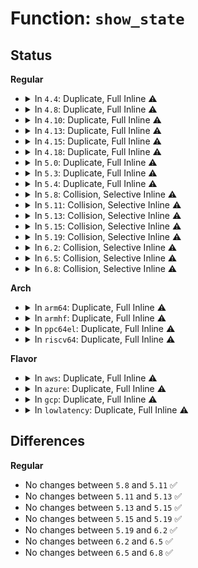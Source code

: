 # Function: <code>show_state</code>

## Status
<b>Regular</b>
<ul>
<li>
<details>
<summary>In <code>4.4</code>: Duplicate, Full Inline ⚠️</summary>

**Collision:** Static Duplication

**Inline:** Full

**Transformation:** False

**Instances:**

```
In drivers/tty/sysrq.c (ffffffff814ed7d6)
Location: include/linux/sched.h:358
Inline: True
Inline callers:
  - drivers/tty/sysrq.c:sysrq_handle_showstate
```
```
In drivers/tty/vt/keyboard.c (ffffffff814f2016)
Location: include/linux/sched.h:358
Inline: True
Inline callers:
  - drivers/tty/vt/keyboard.c:fn_show_state
```
</details>
</li>
<li>
<details>
<summary>In <code>4.8</code>: Duplicate, Full Inline ⚠️</summary>

**Collision:** Static Duplication

**Inline:** Full

**Transformation:** False

**Instances:**

```
In drivers/tty/sysrq.c (ffffffff8153e446)
Location: include/linux/sched.h:359
Inline: True
Inline callers:
  - drivers/tty/sysrq.c:sysrq_handle_showstate
```
```
In drivers/tty/vt/keyboard.c (ffffffff81542c26)
Location: include/linux/sched.h:359
Inline: True
Inline callers:
  - drivers/tty/vt/keyboard.c:fn_show_state
```
</details>
</li>
<li>
<details>
<summary>In <code>4.10</code>: Duplicate, Full Inline ⚠️</summary>

**Collision:** Static Duplication

**Inline:** Full

**Transformation:** False

**Instances:**

```
In drivers/tty/sysrq.c (ffffffff8156aa96)
Location: include/linux/sched.h:379
Inline: True
Inline callers:
  - drivers/tty/sysrq.c:sysrq_handle_showstate
```
```
In drivers/tty/vt/keyboard.c (ffffffff8156f266)
Location: include/linux/sched.h:379
Inline: True
Inline callers:
  - drivers/tty/vt/keyboard.c:fn_show_state
```
</details>
</li>
<li>
<details>
<summary>In <code>4.13</code>: Duplicate, Full Inline ⚠️</summary>

**Collision:** Static Duplication

**Inline:** Full

**Transformation:** False

**Instances:**

```
In drivers/tty/sysrq.c (ffffffff8157f0c6)
Location: include/linux/sched/debug.h:17
Inline: True
Inline callers:
  - drivers/tty/sysrq.c:sysrq_handle_showstate
```
```
In drivers/tty/vt/keyboard.c (ffffffff815837e6)
Location: include/linux/sched/debug.h:17
Inline: True
Inline callers:
  - drivers/tty/vt/keyboard.c:fn_show_state
```
</details>
</li>
<li>
<details>
<summary>In <code>4.15</code>: Duplicate, Full Inline ⚠️</summary>

**Collision:** Static Duplication

**Inline:** Full

**Transformation:** False

**Instances:**

```
In drivers/tty/sysrq.c (ffffffff815e3c36)
Location: include/linux/sched/debug.h:19
Inline: True
Inline callers:
  - drivers/tty/sysrq.c:sysrq_handle_showstate
```
```
In drivers/tty/vt/keyboard.c (ffffffff815e82e6)
Location: include/linux/sched/debug.h:19
Inline: True
Inline callers:
  - drivers/tty/vt/keyboard.c:fn_show_state
```
</details>
</li>
<li>
<details>
<summary>In <code>4.18</code>: Duplicate, Full Inline ⚠️</summary>

**Collision:** Static Duplication

**Inline:** Full

**Transformation:** False

**Instances:**

```
In drivers/tty/sysrq.c (ffffffff8161cee5)
Location: include/linux/sched/debug.h:19
Inline: True
Inline callers:
  - drivers/tty/sysrq.c:sysrq_handle_showstate
```
```
In drivers/tty/vt/keyboard.c (ffffffff81621535)
Location: include/linux/sched/debug.h:19
Inline: True
Inline callers:
  - drivers/tty/vt/keyboard.c:fn_show_state
```
</details>
</li>
<li>
<details>
<summary>In <code>5.0</code>: Duplicate, Full Inline ⚠️</summary>

**Collision:** Static Duplication

**Inline:** Full

**Transformation:** False

**Instances:**

```
In kernel/panic.c (ffffffff81096e7b)
Location: include/linux/sched/debug.h:19
Inline: True
Inline callers:
  - kernel/panic.c:panic
```
```
In drivers/tty/sysrq.c (ffffffff8163a145)
Location: include/linux/sched/debug.h:19
Inline: True
Inline callers:
  - drivers/tty/sysrq.c:sysrq_handle_showstate
```
```
In drivers/tty/vt/keyboard.c (ffffffff8163ea15)
Location: include/linux/sched/debug.h:19
Inline: True
Inline callers:
  - drivers/tty/vt/keyboard.c:fn_show_state
```
</details>
</li>
<li>
<details>
<summary>In <code>5.3</code>: Duplicate, Full Inline ⚠️</summary>

**Collision:** Static Duplication

**Inline:** Full

**Transformation:** False

**Instances:**

```
In kernel/panic.c (ffffffff8109b40c)
Location: include/linux/sched/debug.h:19
Inline: True
Inline callers:
  - kernel/panic.c:panic
```
```
In drivers/tty/sysrq.c (ffffffff8166e475)
Location: include/linux/sched/debug.h:19
Inline: True
Inline callers:
  - drivers/tty/sysrq.c:sysrq_handle_showstate
```
```
In drivers/tty/vt/keyboard.c (ffffffff81672f65)
Location: include/linux/sched/debug.h:19
Inline: True
Inline callers:
  - drivers/tty/vt/keyboard.c:fn_show_state
```
</details>
</li>
<li>
<details>
<summary>In <code>5.4</code>: Duplicate, Full Inline ⚠️</summary>

**Collision:** Static Duplication

**Inline:** Full

**Transformation:** False

**Instances:**

```
In kernel/panic.c (ffffffff810a1938)
Location: include/linux/sched/debug.h:19
Inline: True
Inline callers:
  - kernel/panic.c:panic
```
```
In drivers/tty/sysrq.c (ffffffff81690ab5)
Location: include/linux/sched/debug.h:19
Inline: True
Inline callers:
  - drivers/tty/sysrq.c:sysrq_handle_showstate
```
```
In drivers/tty/vt/keyboard.c (ffffffff816956e5)
Location: include/linux/sched/debug.h:19
Inline: True
Inline callers:
  - drivers/tty/vt/keyboard.c:fn_show_state
```
</details>
</li>
<li>
<details>
<summary>In <code>5.8</code>: Collision, Selective Inline ⚠️</summary>

```c
void show_state();
```

**Collision:** Static-Static Collision

**Inline:** Selective

**Transformation:** False

**Instances:**

```
In kernel/panic.c (ffffffff810a8751)
Location: include/linux/sched/debug.h:19
Inline: True
Inline callers:
  - kernel/panic.c:panic
```
```
In drivers/acpi/fan.c (ffffffff816dfa70)
Location: drivers/acpi/fan.c:273
Inline: False
```
```
In drivers/tty/sysrq.c (ffffffff817432a5)
Location: include/linux/sched/debug.h:19
Inline: True
Inline callers:
  - drivers/tty/sysrq.c:sysrq_handle_showstate
```
```
In drivers/tty/vt/keyboard.c (ffffffff81748015)
Location: include/linux/sched/debug.h:19
Inline: True
Inline callers:
  - drivers/tty/vt/keyboard.c:fn_show_state
```
**Symbols:**

```
ffffffff816dfa70-ffffffff816dfbda: show_state (STB_LOCAL)
```
</details>
</li>
<li>
<details>
<summary>In <code>5.11</code>: Collision, Selective Inline ⚠️</summary>

```c
void show_state();
```

**Collision:** Static-Static Collision

**Inline:** Selective

**Transformation:** False

**Instances:**

```
In kernel/panic.c (ffffffff81bdb309)
Location: include/linux/sched/debug.h:19
Inline: True
Inline callers:
  - kernel/panic.c:panic
```
```
In drivers/acpi/fan.c (ffffffff816fda00)
Location: drivers/acpi/fan.c:274
Inline: False
```
```
In drivers/tty/sysrq.c (ffffffff8175f125)
Location: include/linux/sched/debug.h:19
Inline: True
Inline callers:
  - drivers/tty/sysrq.c:sysrq_handle_showstate
```
```
In drivers/tty/vt/keyboard.c (ffffffff81763965)
Location: include/linux/sched/debug.h:19
Inline: True
Inline callers:
  - drivers/tty/vt/keyboard.c:fn_show_state
```
**Symbols:**

```
ffffffff816fda00-ffffffff816fdb6a: show_state (STB_LOCAL)
```
</details>
</li>
<li>
<details>
<summary>In <code>5.13</code>: Collision, Selective Inline ⚠️</summary>

```c
void show_state();
```

**Collision:** Static-Static Collision

**Inline:** Selective

**Transformation:** False

**Instances:**

```
In kernel/panic.c (ffffffff81bcd3fb)
Location: include/linux/sched/debug.h:19
Inline: True
Inline callers:
  - kernel/panic.c:panic
```
```
In drivers/acpi/fan.c (ffffffff816df670)
Location: drivers/acpi/fan.c:273
Inline: False
```
```
In drivers/tty/sysrq.c (ffffffff81742f95)
Location: include/linux/sched/debug.h:19
Inline: True
Inline callers:
  - drivers/tty/sysrq.c:sysrq_handle_showstate
```
```
In drivers/tty/vt/keyboard.c (ffffffff817475d5)
Location: include/linux/sched/debug.h:19
Inline: True
Inline callers:
  - drivers/tty/vt/keyboard.c:fn_show_state
```
**Symbols:**

```
ffffffff816df670-ffffffff816df7d9: show_state (STB_LOCAL)
```
</details>
</li>
<li>
<details>
<summary>In <code>5.15</code>: Collision, Selective Inline ⚠️</summary>

```c
void show_state();
```

**Collision:** Static-Static Collision

**Inline:** Selective

**Transformation:** False

**Instances:**

```
In kernel/panic.c (ffffffff81ca3bc2)
Location: include/linux/sched/debug.h:19
Inline: True
Inline callers:
  - kernel/panic.c:panic
```
```
In drivers/acpi/fan.c (ffffffff817574f0)
Location: drivers/acpi/fan.c:273
Inline: False
```
```
In drivers/tty/sysrq.c (ffffffff817c39c5)
Location: include/linux/sched/debug.h:19
Inline: True
Inline callers:
  - drivers/tty/sysrq.c:sysrq_handle_showstate
```
```
In drivers/tty/vt/keyboard.c (ffffffff817c8635)
Location: include/linux/sched/debug.h:19
Inline: True
Inline callers:
  - drivers/tty/vt/keyboard.c:fn_show_state
```
**Symbols:**

```
ffffffff817574f0-ffffffff81757659: show_state (STB_LOCAL)
```
</details>
</li>
<li>
<details>
<summary>In <code>5.19</code>: Collision, Selective Inline ⚠️</summary>

```c
void show_state();
```

**Collision:** Static-Static Collision

**Inline:** Selective

**Transformation:** False

**Instances:**

```
In kernel/panic.c (ffffffff81e5315a)
Location: include/linux/sched/debug.h:19
Inline: True
```
```
In drivers/acpi/fan_attr.c (ffffffff8188b130)
Location: drivers/acpi/fan_attr.c:19
Inline: False
```
```
In drivers/tty/sysrq.c (ffffffff819005c5)
Location: include/linux/sched/debug.h:19
Inline: True
Inline callers:
  - drivers/tty/sysrq.c:sysrq_handle_showstate
```
```
In drivers/tty/vt/keyboard.c (ffffffff81905945)
Location: include/linux/sched/debug.h:19
Inline: True
Inline callers:
  - drivers/tty/vt/keyboard.c:fn_show_state
```
**Symbols:**

```
ffffffff8188b130-ffffffff8188b2b1: show_state (STB_LOCAL)
```
</details>
</li>
<li>
<details>
<summary>In <code>6.2</code>: Collision, Selective Inline ⚠️</summary>

```c
void show_state();
```

**Collision:** Static-Static Collision

**Inline:** Selective

**Transformation:** False

**Instances:**

```
In kernel/panic.c (ffffffff810ea14b)
Location: include/linux/sched/debug.h:19
Inline: True
```
```
In drivers/acpi/fan_attr.c (ffffffff819d1db0)
Location: drivers/acpi/fan_attr.c:19
Inline: False
```
```
In drivers/tty/sysrq.c (ffffffff81a5a135)
Location: include/linux/sched/debug.h:19
Inline: True
Inline callers:
  - drivers/tty/sysrq.c:sysrq_handle_showstate
```
```
In drivers/tty/vt/keyboard.c (ffffffff81a5fce5)
Location: include/linux/sched/debug.h:19
Inline: True
Inline callers:
  - drivers/tty/vt/keyboard.c:fn_show_state
```
**Symbols:**

```
ffffffff819d1db0-ffffffff819d1f54: show_state (STB_LOCAL)
```
</details>
</li>
<li>
<details>
<summary>In <code>6.5</code>: Collision, Selective Inline ⚠️</summary>

```c
void show_state();
```

**Collision:** Static-Static Collision

**Inline:** Selective

**Transformation:** False

**Instances:**

```
In kernel/panic.c (ffffffff810f5d50)
Location: include/linux/sched/debug.h:19
Inline: True
```
```
In drivers/acpi/fan_attr.c (ffffffff81a193b0)
Location: drivers/acpi/fan_attr.c:19
Inline: False
```
```
In drivers/tty/sysrq.c (ffffffff81aa4765)
Location: include/linux/sched/debug.h:19
Inline: True
Inline callers:
  - drivers/tty/sysrq.c:sysrq_handle_showstate
```
```
In drivers/tty/vt/keyboard.c (ffffffff81aaa3a5)
Location: include/linux/sched/debug.h:19
Inline: True
Inline callers:
  - drivers/tty/vt/keyboard.c:fn_show_state
```
**Symbols:**

```
ffffffff81a193b0-ffffffff81a19554: show_state (STB_LOCAL)
```
</details>
</li>
<li>
<details>
<summary>In <code>6.8</code>: Collision, Selective Inline ⚠️</summary>

```c
void show_state();
```

**Collision:** Static-Static Collision

**Inline:** Selective

**Transformation:** False

**Instances:**

```
In kernel/panic.c (ffffffff810ff0fb)
Location: include/linux/sched/debug.h:19
Inline: True
```
```
In drivers/acpi/fan_attr.c (ffffffff81a64680)
Location: drivers/acpi/fan_attr.c:19
Inline: False
```
```
In drivers/tty/sysrq.c (ffffffff81af7165)
Location: include/linux/sched/debug.h:19
Inline: True
Inline callers:
  - drivers/tty/sysrq.c:sysrq_handle_showstate
```
```
In drivers/tty/vt/keyboard.c (ffffffff81afce05)
Location: include/linux/sched/debug.h:19
Inline: True
Inline callers:
  - drivers/tty/vt/keyboard.c:fn_show_state
```
**Symbols:**

```
ffffffff81a64680-ffffffff81a64824: show_state (STB_LOCAL)
```
</details>
</li>
</ul>
<b>Arch</b>
<ul>
<li>
<details>
<summary>In <code>arm64</code>: Duplicate, Full Inline ⚠️</summary>

**Collision:** Static Duplication

**Inline:** Full

**Transformation:** False

**Instances:**

```
In kernel/panic.c (ffff8000100f6b2c)
Location: include/linux/sched/debug.h:19
Inline: True
Inline callers:
  - kernel/panic.c:panic
```
```
In drivers/tty/sysrq.c (ffff8000108638d8)
Location: include/linux/sched/debug.h:19
Inline: True
Inline callers:
  - drivers/tty/sysrq.c:sysrq_handle_showstate
```
```
In drivers/tty/vt/keyboard.c (ffff800010869c10)
Location: include/linux/sched/debug.h:19
Inline: True
Inline callers:
  - drivers/tty/vt/keyboard.c:fn_show_state
```
</details>
</li>
<li>
<details>
<summary>In <code>armhf</code>: Duplicate, Full Inline ⚠️</summary>

**Collision:** Static Duplication

**Inline:** Full

**Transformation:** False

**Instances:**

```
In kernel/panic.c (c0354b28)
Location: include/linux/sched/debug.h:19
Inline: True
Inline callers:
  - kernel/panic.c:panic
```
```
In drivers/tty/sysrq.c (c09695c0)
Location: include/linux/sched/debug.h:19
Inline: True
Inline callers:
  - drivers/tty/sysrq.c:sysrq_handle_showstate
```
```
In drivers/tty/vt/keyboard.c (c096ee68)
Location: include/linux/sched/debug.h:19
Inline: True
Inline callers:
  - drivers/tty/vt/keyboard.c:fn_show_state
```
</details>
</li>
<li>
<details>
<summary>In <code>ppc64el</code>: Duplicate, Full Inline ⚠️</summary>

**Collision:** Static Duplication

**Inline:** Full

**Transformation:** False

**Instances:**

```
In kernel/panic.c (c00000000013c9f4)
Location: include/linux/sched/debug.h:19
Inline: True
Inline callers:
  - kernel/panic.c:panic
```
```
In drivers/tty/sysrq.c (c00000000090283c)
Location: include/linux/sched/debug.h:19
Inline: True
Inline callers:
  - drivers/tty/sysrq.c:sysrq_handle_showstate
```
```
In drivers/tty/vt/keyboard.c (c000000000909d7c)
Location: include/linux/sched/debug.h:19
Inline: True
Inline callers:
  - drivers/tty/vt/keyboard.c:fn_show_state
```
</details>
</li>
<li>
<details>
<summary>In <code>riscv64</code>: Duplicate, Full Inline ⚠️</summary>

**Collision:** Static Duplication

**Inline:** Full

**Transformation:** False

**Instances:**

```
In kernel/panic.c (ffffffe0000c26f0)
Location: include/linux/sched/debug.h:19
Inline: True
Inline callers:
  - kernel/panic.c:panic
```
```
In drivers/tty/sysrq.c (ffffffe00053a2f0)
Location: include/linux/sched/debug.h:19
Inline: True
Inline callers:
  - drivers/tty/sysrq.c:sysrq_handle_showstate
```
```
In drivers/tty/vt/keyboard.c (ffffffe00053ea16)
Location: include/linux/sched/debug.h:19
Inline: True
Inline callers:
  - drivers/tty/vt/keyboard.c:fn_show_state
```
</details>
</li>
</ul>
<b>Flavor</b>
<ul>
<li>
<details>
<summary>In <code>aws</code>: Duplicate, Full Inline ⚠️</summary>

**Collision:** Static Duplication

**Inline:** Full

**Transformation:** False

**Instances:**

```
In kernel/panic.c (ffffffff8109b258)
Location: include/linux/sched/debug.h:19
Inline: True
Inline callers:
  - kernel/panic.c:panic
```
```
In drivers/tty/sysrq.c (ffffffff81656535)
Location: include/linux/sched/debug.h:19
Inline: True
Inline callers:
  - drivers/tty/sysrq.c:sysrq_handle_showstate
```
```
In drivers/tty/vt/keyboard.c (ffffffff8165b145)
Location: include/linux/sched/debug.h:19
Inline: True
Inline callers:
  - drivers/tty/vt/keyboard.c:fn_show_state
```
</details>
</li>
<li>
<details>
<summary>In <code>azure</code>: Duplicate, Full Inline ⚠️</summary>

**Collision:** Static Duplication

**Inline:** Full

**Transformation:** False

**Instances:**

```
In kernel/panic.c (ffffffff81089c92)
Location: include/linux/sched/debug.h:19
Inline: True
Inline callers:
  - kernel/panic.c:panic
```
```
In drivers/tty/sysrq.c (ffffffff816368c5)
Location: include/linux/sched/debug.h:19
Inline: True
Inline callers:
  - drivers/tty/sysrq.c:sysrq_handle_showstate
```
```
In drivers/tty/vt/keyboard.c (ffffffff8163b4c5)
Location: include/linux/sched/debug.h:19
Inline: True
Inline callers:
  - drivers/tty/vt/keyboard.c:fn_show_state
```
</details>
</li>
<li>
<details>
<summary>In <code>gcp</code>: Duplicate, Full Inline ⚠️</summary>

**Collision:** Static Duplication

**Inline:** Full

**Transformation:** False

**Instances:**

```
In kernel/panic.c (ffffffff8109b208)
Location: include/linux/sched/debug.h:19
Inline: True
Inline callers:
  - kernel/panic.c:panic
```
```
In drivers/tty/sysrq.c (ffffffff816848f5)
Location: include/linux/sched/debug.h:19
Inline: True
Inline callers:
  - drivers/tty/sysrq.c:sysrq_handle_showstate
```
```
In drivers/tty/vt/keyboard.c (ffffffff81689525)
Location: include/linux/sched/debug.h:19
Inline: True
Inline callers:
  - drivers/tty/vt/keyboard.c:fn_show_state
```
</details>
</li>
<li>
<details>
<summary>In <code>lowlatency</code>: Duplicate, Full Inline ⚠️</summary>

**Collision:** Static Duplication

**Inline:** Full

**Transformation:** False

**Instances:**

```
In kernel/panic.c (ffffffff810a2e7f)
Location: include/linux/sched/debug.h:19
Inline: True
Inline callers:
  - kernel/panic.c:panic
```
```
In drivers/tty/sysrq.c (ffffffff8169ef05)
Location: include/linux/sched/debug.h:19
Inline: True
Inline callers:
  - drivers/tty/sysrq.c:sysrq_handle_showstate
```
```
In drivers/tty/vt/keyboard.c (ffffffff816a3b85)
Location: include/linux/sched/debug.h:19
Inline: True
Inline callers:
  - drivers/tty/vt/keyboard.c:fn_show_state
```
</details>
</li>
</ul>

## Differences
<b>Regular</b>
<ul>
<li>
No changes between <code>5.8</code> and <code>5.11</code> ✅
</li>
<li>
No changes between <code>5.11</code> and <code>5.13</code> ✅
</li>
<li>
No changes between <code>5.13</code> and <code>5.15</code> ✅
</li>
<li>
No changes between <code>5.15</code> and <code>5.19</code> ✅
</li>
<li>
No changes between <code>5.19</code> and <code>6.2</code> ✅
</li>
<li>
No changes between <code>6.2</code> and <code>6.5</code> ✅
</li>
<li>
No changes between <code>6.5</code> and <code>6.8</code> ✅
</li>
</ul>
